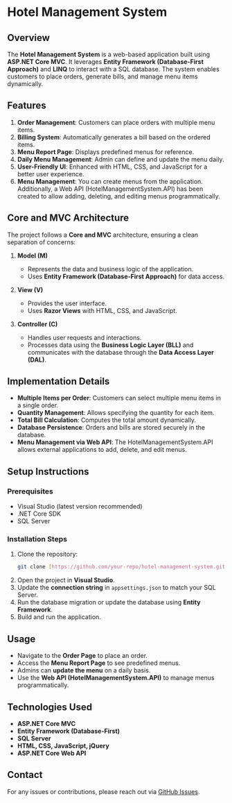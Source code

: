 # Hotel Management System

## Overview
The **Hotel Management System** is a web-based application built using **ASP.NET Core MVC**. It leverages **Entity Framework (Database-First Approach)** and **LINQ** to interact with a SQL database. The system enables customers to place orders, generate bills, and manage menu items dynamically.

## Features
1. **Order Management**: Customers can place orders with multiple menu items.
2. **Billing System**: Automatically generates a bill based on the ordered items.
3. **Menu Report Page**: Displays predefined menus for reference.
4. **Daily Menu Management**: Admin can define and update the menu daily.
5. **User-Friendly UI**: Enhanced with HTML, CSS, and JavaScript for a better user experience.
6. **Menu Management**: You can create menus from the application. Additionally, a Web API (HotelManagementSystem.API) has been created to allow adding, deleting, and editing menus programmatically.

## Core and MVC Architecture
The project follows a **Core and MVC** architecture, ensuring a clean separation of concerns:
1. **Model (M)**
   - Represents the data and business logic of the application.
   - Uses **Entity Framework (Database-First Approach)** for data access.

2. **View (V)**
   - Provides the user interface.
   - Uses **Razor Views** with HTML, CSS, and JavaScript.

3. **Controller (C)**
   - Handles user requests and interactions.
   - Processes data using the **Business Logic Layer (BLL)** and communicates with the database through the **Data Access Layer (DAL)**.

## Implementation Details
- **Multiple Items per Order**: Customers can select multiple menu items in a single order.
- **Quantity Management**: Allows specifying the quantity for each item.
- **Total Bill Calculation**: Computes the total amount dynamically.
- **Database Persistence**: Orders and bills are stored securely in the database.
- **Menu Management via Web API**: The HotelManagementSystem.API allows external applications to add, delete, and edit menus.

## Setup Instructions
### Prerequisites
- Visual Studio (latest version recommended)
- .NET Core SDK
- SQL Server

### Installation Steps
1. Clone the repository:
   ```sh
   git clone [https://github.com/your-repo/hotel-management-system.git](https://github.com/Ruchilavichare/WebAPI/tree/main/HotelManagementSystem)
   ```
2. Open the project in **Visual Studio**.
3. Update the **connection string** in `appsettings.json` to match your SQL Server.
4. Run the database migration or update the database using **Entity Framework**.
5. Build and run the application.

## Usage
- Navigate to the **Order Page** to place an order.
- Access the **Menu Report Page** to see predefined menus.
- Admins can **update the menu** on a daily basis.
- Use the **Web API (HotelManagementSystem.API)** to manage menus programmatically.

## Technologies Used
- **ASP.NET Core MVC**
- **Entity Framework (Database-First)**
- **SQL Server**
- **HTML, CSS, JavaScript, jQuery**
- **ASP.NET Core Web API**

## Contact
For any issues or contributions, please reach out via [GitHub Issues](https://github.com/your-repo/issues).

